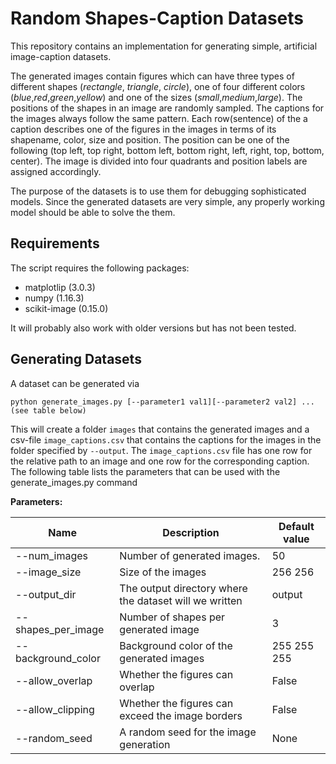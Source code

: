 # Random Shapes-Caption Datasets

This repository contains an implementation for generating simple, artificial image-caption datasets. 

The generated images contain figures which can have three types of different shapes (*rectangle*, *triangle*, *circle*), one of four different colors (*blue*,*red*,*green*,*yellow*) and one of the sizes (*small*,*medium*,*large*). The positions of the shapes in an image are randomly sampled. The captions for the images always follow the same pattern. Each row(sentence) of the a caption describes one of the figures in the images in terms of its shapename, color, size and position. The position can be one of the following (top left, top right, bottom left, bottom right, left, right, top, bottom, center). The image is divided into four quadrants and position labels are assigned accordingly.

The purpose of the datasets is to use them for debugging sophisticated models. Since the generated datasets are very simple, any properly working model should be able to solve the them.

## Requirements
The script requires the following packages:
- matplotlip (3.0.3)
- numpy (1.16.3)
- scikit-image (0.15.0)

It will probably also work with older versions but has not been tested.

## Generating Datasets
A dataset can be generated via
```
python generate_images.py [--parameter1 val1][--parameter2 val2] ... (see table below)
```
This will create a folder ```images``` that contains the generated images and a csv-file ```image_captions.csv``` that contains the captions for the images in the folder specified by ```--output```.
The ```image_captions.csv``` file has one row for the relative path to an image and one row for the corresponding caption.
The following table lists the parameters that can be used with the generate_images.py command

**Parameters:**

| Name | Description | Default value |
| --- | --- | --- |
| --num\_images | Number of generated images.  | 50 |
| --image\_size | Size of the images | 256 256 | 
| --output\_dir | The output directory where the dataset will we written | output | 
| --shapes\_per\_image | Number of shapes per generated image| 3 | 
| --background\_color | Background color of the generated images | 255 255 255|
| --allow\_overlap | Whether the figures can overlap | False | 
| --allow\_clipping| Whether the figures can exceed the image borders | False | 
| --random\_seed | A random seed for the image generation| None | 



